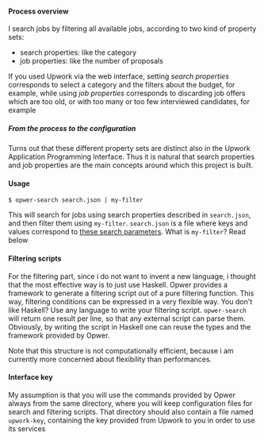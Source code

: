#### Process overview

I search jobs by filtering all available jobs, according to two kind
of property sets:

- search properties: like the category
- job properties: like the number of proposals

If you used Upwork via the web interface, setting *search properties*
corresponds to select a category and the filters about the budget, for
example, while using *job properties* corresponds to discarding job
offers which are too old, or with too many or too few interviewed
candidates, for example

##### From the process to the configuration

Turns out that these different property sets are distinct also in the
Upwork Application Programming Interface. Thus it is natural that
search properties and job properties are the main concepts around
which this project is built.

#### Usage

    $ opwer-search search.json | my-filter

This will search for jobs using search properties described in
`search.json`, and then filter them using `my-filter`. `search.json`
is a file where keys and values correspond to [these search
parameters](https://developers.upwork.com/?lang=python#jobs_search-for-jobs).
What is `my-filter`? Read below

#### Filtering scripts

For the filtering part, since i do not want to invent a new language,
i thought that the most effective way is to just use Haskell. Opwer
provides a framework to generate a filtering script out of a pure
filtering function. This way, filtering conditions can be expressed in
a very flexible way. You don't like Haskell? Use any language to write
your filtering script. `opwer-search` will return one result per line,
so that any external script can parse them. Obviously, by writing the
script in Haskell one can reuse the types and the framework provided
by Opwer.

Note that this structure is not computationally efficient, because i
am currently more concerned about flexibility than performances.

#### Interface key

My assumption is that you will use the commands provided by Opwer
always from the same directory, where you will keep configuration
files for search and filtering scripts. That directory should also
contain a file named `upwork-key`, containing the key provided from
Upwork to you in order to use its services